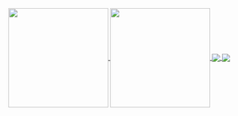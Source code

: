 <a href="https://github.com/vedanthnyk25/Bloginn">
  <img height=200 align="center" src="https://github-readme-stats.vercel.app/api?username=vedanthnyk25" />
</a>
<a href="https://github.com/vedanthnyk25/github-readme-stats">
  <img height=200 align="center" src="https://github-readme-stats.vercel.app/api/top-langs?username=vedanthnyk25&layout=compact&langs_count=8&card_width=320" />
</a>
<a href="https://github.com/vedanthnyk25/github-readme-stats">
  <img align="center" src="https://github-readme-stats.vercel.app/api/pin/?username=vedanthnyk25&repo=github-readme-stats" />
</a>
<a href="https://github.com/vedanthnyk25/convoychat">
  <img align="center" src="https://github-readme-stats.vercel.app/api/pin/?username=vedanthnyk25&repo=convoychat" />
</a>


  


<!---
vedanthnyk25/vedanthnyk25 is a ✨ special ✨ repository because its `README.md` (this file) appears on your GitHub profile.
You can click the Preview link to take a look at your changes.
--->
